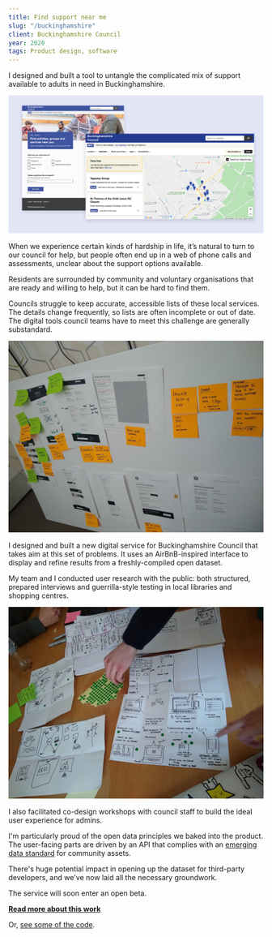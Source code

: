 ```yaml
---
title: Find support near me
slug: "/buckinghamshire"
client: Buckinghamshire Council
year: 2020
tags: Product design, software
---
```


I designed and built a tool to untangle the complicated mix of support available to adults in need in Buckinghamshire.

![A results screen and initial questions screen from the tool](../images/bucks-1.jpg)

When we experience certain kinds of hardship in life, it’s natural to turn to our council for help, but people often end up in a web of phone calls and assessments, unclear about the support options available.

Residents are surrounded by community and voluntary organisations that are ready and willing to help, but it can be hard to find them. 

Councils struggle to keep accurate, accessible lists of these local services. The details change frequently, so lists are often incomplete or out of date. The digital tools council teams have to meet this challenge are generally substandard.

![Annotating early design sketches](../images/bucks-3.jpg)

I designed and built a new digital service for Buckinghamshire Council that takes aim at this set of problems. It uses an AirBnB-inspired interface to display and refine results from a freshly-compiled open dataset.

My team and I conducted user research with the public: both structured, prepared interviews and guerrilla-style testing in local libraries and shopping centres.

![Dot voting on idea sketches during a co-design workshop](../images/bucks-2.jpg)

I also facilitated co-design workshops with council staff to build the ideal user experience for admins.

I'm particularly proud of the open data principles we baked into the product. The user-facing parts are driven by an API that complies with an [emerging data standard](https://openreferral.org/) for community assets.

There's huge potential impact in opening up the dataset for third-party developers, and we've now laid all the necessary groundwork.

The service will soon enter an open beta.

**[Read more about this work](https://blog.wearefuturegov.com/helping-citizens-find-support-649d232da914)**

Or, [see some of the code](https://github.com/wearefuturegov/bucks-service-directory).